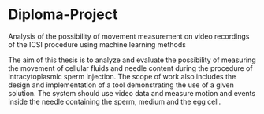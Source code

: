 # Diploma-Project
Analysis of the possibility of movement measurement on video recordings of the ICSI procedure using machine learning methods

The aim of this thesis is to analyze and evaluate the possibility of measuring the movement of cellular fluids and needle content during the procedure of intracytoplasmic sperm injection. The scope of work also includes the design and implementation of a tool demonstrating the use of a given solution. The system should use video data and measure motion and events inside the needle containing the sperm, medium and the egg cell.
